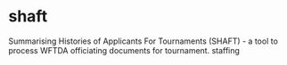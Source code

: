 # shaft
Summarising Histories of Applicants For Tournaments (SHAFT) - a tool to process WFTDA officiating documents for tournament. staffing
